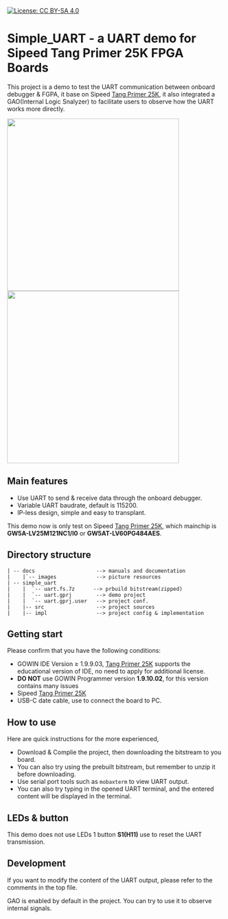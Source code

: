 [![License: CC BY-SA 4.0](https://img.shields.io/badge/License-CC_BY--SA_4.0-lightgrey.svg)](https://creativecommons.org/licenses/by-sa/4.0/)

# Simple_UART - a UART demo for Sipeed Tang Primer 25K FPGA Boards

This project is a demo to test the UART communication between onboard debugger & FGPA, it base on Sipeed [Tang Primer 25K](https://wiki.sipeed.com/hardware/en/tang/tang-primer-25k/primer-25k.html), it also integrated a GAO(Internal Logic Snalyzer) to facilitate users to observe how the UART works more directly.

<img src="./docs/images/UART_GAO.png" width=400> <img src="./docs/images/UART_OUTPUT.png" width=400>

## Main features

- Use UART to send & receive data through the onboard debugger.
- Variable UART baudrate, default is 115200.
- IP-less design, simple and easy to transplant.

This demo now is only test on Sipeed [Tang Primer 25K](https://wiki.sipeed.com/hardware/en/tang/tang-primer-25k/primer-25k.html), which mainchip is **GW5A-LV25M121NC1/l0** or **GW5AT-LV60PG484AES**.   

## Directory structure

```
| -- docs                    --> manuals and documentation
|    |`-- images             --> picture resources  
| -- simple_uart 
|    |	`-- uart.fs.7z      --> prbuild bitstream(zipped)                       
|    |	`-- uart.gprj		 --> demo project
|    |	`-- uart.gprj.user	 --> project conf.
|    |-- src                 --> project sources 
|    |-- impl                --> project config & implementation 

```

## Getting start

Please confirm that you have the following conditions:
- GOWIN IDE Version ≥ 1.9.9.03, [Tang Primer 25K](https://wiki.sipeed.com/hardware/en/tang/tang-primer-25k/primer-25k.html) supports the educational version of IDE, no need to apply for additional license.
- **DO NOT** use GOWIN Programmer version **1.9.10.02**, for this version contains many issues
- Sipeed [Tang Primer 25K](https://wiki.sipeed.com/hardware/en/tang/tang-primer-25k/primer-25k.html)
- USB-C date cable, use to connect the board to PC. 

## How to use

Here are quick instructions for the more experienced,
- Download & Complie the project, then downloading the bitstream to you board.
- You can also try using the prebuilt bitstream, but remember to unzip it before downloading.
- Use serial port tools such as `mobaxterm` to view UART output.
- You can also try typing in the opened UART terminal, and the entered content will be displayed in the terminal.

## LEDs & button

This demo does not use LEDs
1 button **S1(H11)** use to reset the  UART transmission. 

## Development

If you want to modify the content of the UART output, please refer to the comments in the top file.

GAO is enabled by default in the project. You can try to use it to observe internal signals.
